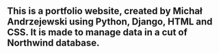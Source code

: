 ## This is a portfolio website, created by Michał Andrzejewski using Python, Django, HTML and CSS. It is made to manage data in a cut of Northwind database. 
